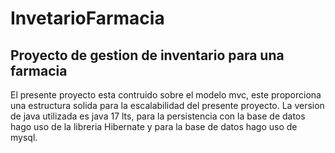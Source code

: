 # InvetarioFarmacia
## Proyecto de gestion de inventario para una farmacia

El presente proyecto esta contruido sobre el modelo mvc, este proporciona una estructura solida para la escalabilidad del presente proyecto. 
La version de java utilizada es java 17 lts, para la persistencia con la base de datos hago uso de la libreria Hibernate y para la base de datos hago uso de mysql.
